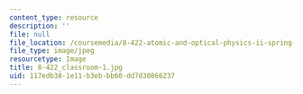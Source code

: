 ```yaml
---
content_type: resource
description: ''
file: null
file_location: /coursemedia/8-422-atomic-and-optical-physics-ii-spring-2013/117edb381e11b3ebbb60dd7d30866237_8-422_classroom-1.jpg
file_type: image/jpeg
resourcetype: Image
title: 8-422_classroom-1.jpg
uid: 117edb38-1e11-b3eb-bb60-dd7d30866237
---
```

